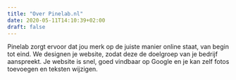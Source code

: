 ```yaml
---
title: "Over Pinelab.nl"
date: 2020-05-11T14:10:39+02:00
draft: false
---
```


Pinelab zorgt ervoor dat jou merk op de juiste manier online staat, van begin tot eind. 
We designen je website, zodat deze de doelgroep van je bedrijf aanspreekt.
 Je website is snel, goed vindbaar op Google en je kan zelf fotos toevoegen en teksten wijzigen.

